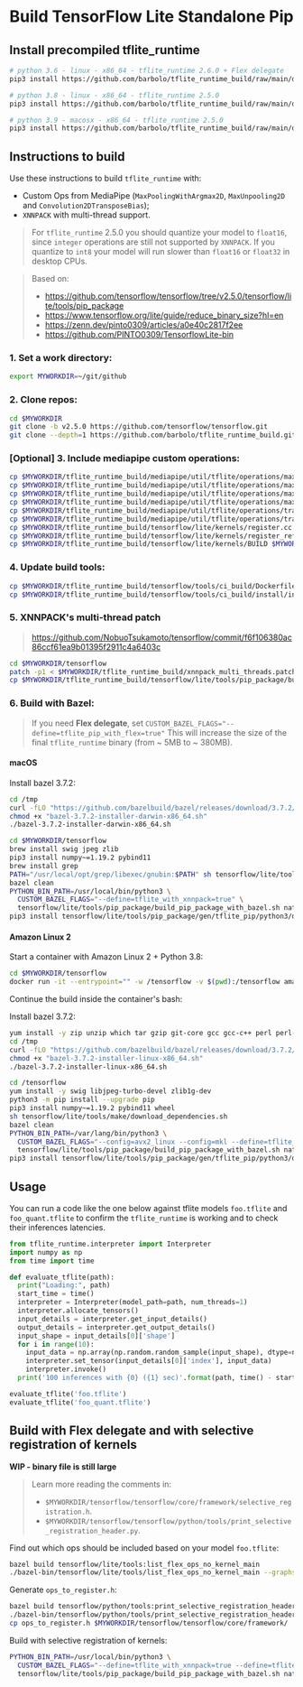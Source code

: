 # Build TensorFlow Lite Standalone Pip

## Install precompiled tflite_runtime

```bash
# python 3.6 - linux - x86_64 - tflite_runtime 2.6.0 + Flex delegate
pip3 install https://github.com/barbolo/tflite_runtime_build/raw/main/dist/tflite_runtime-2.6.0-cp36-cp36m-linux_x86_64.whl

# python 3.8 - linux - x86_64 - tflite_runtime 2.5.0
pip3 install https://github.com/barbolo/tflite_runtime_build/raw/main/dist/tflite_runtime-2.5.0-cp38-cp38-linux_x86_64.whl

# python 3.9 - macosx - x86_64 - tflite_runtime 2.5.0
pip3 install https://github.com/barbolo/tflite_runtime_build/raw/main/dist/tflite_runtime-2.5.0-cp39-cp39-macosx_11_0_x86_64.whl
```

## Instructions to build

Use these instructions to build `tflite_runtime` with:

- Custom Ops from MediaPipe (`MaxPoolingWithArgmax2D`, `MaxUnpooling2D` and `Convolution2DTransposeBias`);
- `XNNPACK` with multi-thread support.

> For `tflite_runtime` 2.5.0 you should quantize your model to `float16`, since `integer` operations are still not
> supported by `XNNPACK`. If you quantize to `int8` your model will run slower than `float16` or `float32` in desktop
> CPUs.

> Based on:
> - https://github.com/tensorflow/tensorflow/tree/v2.5.0/tensorflow/lite/tools/pip_package
> - https://www.tensorflow.org/lite/guide/reduce_binary_size?hl=en
> - https://zenn.dev/pinto0309/articles/a0e40c2817f2ee
> - https://github.com/PINTO0309/TensorflowLite-bin

### 1. Set a work directory:

```bash
export MYWORKDIR=~/git/github
```

### 2. Clone repos:

```bash
cd $MYWORKDIR
git clone -b v2.5.0 https://github.com/tensorflow/tensorflow.git
git clone --depth=1 https://github.com/barbolo/tflite_runtime_build.git
```

### [Optional] 3. Include mediapipe custom operations:

```bash
cp $MYWORKDIR/tflite_runtime_build/mediapipe/util/tflite/operations/max_pool_argmax.cc $MYWORKDIR/tensorflow/tensorflow/lite/kernels
cp $MYWORKDIR/tflite_runtime_build/mediapipe/util/tflite/operations/max_pool_argmax.h $MYWORKDIR/tensorflow/tensorflow/lite/kernels
cp $MYWORKDIR/tflite_runtime_build/mediapipe/util/tflite/operations/max_unpooling.cc $MYWORKDIR/tensorflow/tensorflow/lite/kernels
cp $MYWORKDIR/tflite_runtime_build/mediapipe/util/tflite/operations/max_unpooling.h $MYWORKDIR/tensorflow/tensorflow/lite/kernels
cp $MYWORKDIR/tflite_runtime_build/mediapipe/util/tflite/operations/transpose_conv_bias.cc $MYWORKDIR/tensorflow/tensorflow/lite/kernels
cp $MYWORKDIR/tflite_runtime_build/mediapipe/util/tflite/operations/transpose_conv_bias.h $MYWORKDIR/tensorflow/tensorflow/lite/kernels
cp $MYWORKDIR/tflite_runtime_build/tensorflow/lite/kernels/register.cc $MYWORKDIR/tensorflow/tensorflow/lite/kernels
cp $MYWORKDIR/tflite_runtime_build/tensorflow/lite/kernels/register_ref.cc $MYWORKDIR/tensorflow/tensorflow/lite/kernels
cp $MYWORKDIR/tflite_runtime_build/tensorflow/lite/kernels/BUILD $MYWORKDIR/tensorflow/tensorflow/lite/kernels
```

### 4. Update build tools:

```bash
cp $MYWORKDIR/tflite_runtime_build/tensorflow/tools/ci_build/Dockerfile.cpu $MYWORKDIR/tensorflow/tensorflow/tools/ci_build/
cp $MYWORKDIR/tflite_runtime_build/tensorflow/tools/ci_build/install/install_deb_packages.sh $MYWORKDIR/tensorflow/tensorflow/tools/ci_build/install/
```

### 5. XNNPACK's multi-thread patch

> https://github.com/NobuoTsukamoto/tensorflow/commit/f6f106380ac86ccf61ea9b01395f2911c4a6403c

```bash
cd $MYWORKDIR/tensorflow
patch -p1 < $MYWORKDIR/tflite_runtime_build/xnnpack_multi_threads.patch
cp $MYWORKDIR/tflite_runtime_build/tensorflow/lite/tools/pip_package/build_pip_package_with_bazel.sh $MYWORKDIR/tensorflow/tensorflow/lite/tools/pip_package/
```

### 6. Build with Bazel:

> If you need **Flex delegate**, set `CUSTOM_BAZEL_FLAGS="--define=tflite_pip_with_flex=true"` This will increase the
> size of the final `tflite_runtime` binary (from ~ 5MB to ~ 380MB).

#### macOS

Install bazel 3.7.2:

```bash
cd /tmp
curl -fLO "https://github.com/bazelbuild/bazel/releases/download/3.7.2/bazel-3.7.2-installer-darwin-x86_64.sh"
chmod +x "bazel-3.7.2-installer-darwin-x86_64.sh"
./bazel-3.7.2-installer-darwin-x86_64.sh
```

```bash
cd $MYWORKDIR/tensorflow
brew install swig jpeg zlib
pip3 install numpy~=1.19.2 pybind11
brew install grep
PATH="/usr/local/opt/grep/libexec/gnubin:$PATH" sh tensorflow/lite/tools/make/download_dependencies.sh
bazel clean
PYTHON_BIN_PATH=/usr/local/bin/python3 \
  CUSTOM_BAZEL_FLAGS="--define=tflite_with_xnnpack=true" \
  tensorflow/lite/tools/pip_package/build_pip_package_with_bazel.sh native
pip3 install tensorflow/lite/tools/pip_package/gen/tflite_pip/python3/dist/tflite_runtime-2.5.0-cp39-cp39-macosx_11_0_x86_64.whl
```

#### Amazon Linux 2

Start a container with Amazon Linux 2 + Python 3.8:

```bash
cd $MYWORKDIR/tensorflow
docker run -it --entrypoint="" -w /tensorflow -v $(pwd):/tensorflow amazon/aws-lambda-python:3.8 bash
```

Continue the build inside the container's bash:

Install bazel 3.7.2:

```bash
yum install -y zip unzip which tar gzip git-core gcc gcc-c++ perl perl-Data-Dumper
cd /tmp
curl -fLO "https://github.com/bazelbuild/bazel/releases/download/3.7.2/bazel-3.7.2-installer-linux-x86_64.sh"
chmod +x "bazel-3.7.2-installer-linux-x86_64.sh"
./bazel-3.7.2-installer-linux-x86_64.sh
```

```bash
cd /tensorflow
yum install -y swig libjpeg-turbo-devel zlib1g-dev
python3 -m pip install --upgrade pip
pip3 install numpy~=1.19.2 pybind11 wheel
sh tensorflow/lite/tools/make/download_dependencies.sh
bazel clean
PYTHON_BIN_PATH=/var/lang/bin/python3 \
  CUSTOM_BAZEL_FLAGS="--config=avx2_linux --config=mkl --define=tflite_with_xnnpack=true" \
  tensorflow/lite/tools/pip_package/build_pip_package_with_bazel.sh native
pip3 install tensorflow/lite/tools/pip_package/gen/tflite_pip/python3/dist/tflite_runtime-2.5.0-cp38-cp38-linux_x86_64.whl
```

## Usage

You can run a code like the one below against tflite models `foo.tflite` and `foo_quant.tflite` to
confirm the `tflite_runtime` is working and to check their inferences latencies.

```python
from tflite_runtime.interpreter import Interpreter
import numpy as np
from time import time

def evaluate_tflite(path):
  print("Loading:", path)
  start_time = time()
  interpreter = Interpreter(model_path=path, num_threads=1)
  interpreter.allocate_tensors()
  input_details = interpreter.get_input_details()
  output_details = interpreter.get_output_details()
  input_shape = input_details[0]['shape']
  for i in range(10):
    input_data = np.array(np.random.random_sample(input_shape), dtype=np.float32)
    interpreter.set_tensor(input_details[0]['index'], input_data)
    interpreter.invoke()
  print('100 inferences with {0} ({1} sec)'.format(path, time() - start_time))

evaluate_tflite('foo.tflite')
evaluate_tflite('foo_quant.tflite')
```

## Build with Flex delegate and with selective registration of kernels

**WIP - binary file is still large**

> Learn more reading the comments in:
> - `$MYWORKDIR/tensorflow/tensorflow/core/framework/selective_registration.h`.
> - `$MYWORKDIR/tensorflow/tensorflow/python/tools/print_selective_registration_header.py`.

Find out which ops should be included based on your model `foo.tflite`:

```bash
bazel build tensorflow/lite/tools:list_flex_ops_no_kernel_main
./bazel-bin/tensorflow/lite/tools/list_flex_ops_no_kernel_main --graphs=foo.tflite > foo.ops_list
```

Generate `ops_to_register.h`:

```bash
bazel build tensorflow/python/tools:print_selective_registration_header
./bazel-bin/tensorflow/python/tools/print_selective_registration_header --graphs=foo.ops_list --proto_fileformat=ops_list > ops_to_register.h
cp ops_to_register.h $MYWORKDIR/tensorflow/tensorflow/core/framework/
```

Build with selective registration of kernels:

```bash
PYTHON_BIN_PATH=/usr/local/bin/python3 \
  CUSTOM_BAZEL_FLAGS="--define=tflite_with_xnnpack=true --define=tflite_pip_with_flex=true --copt=-DSELECTIVE_REGISTRATION --copt=-DSUPPORT_SELECTIVE_REGISTRATION" \
  tensorflow/lite/tools/pip_package/build_pip_package_with_bazel.sh native
```
